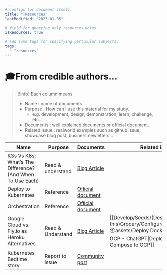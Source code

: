 ```yaml
---
# configs for document itself.
title: "🚚Resources"
lastModified: "2023-01-05"

# field for querying only resources notes.
isResources: true

# add some tags for specifying particular subjects.
tags:
  - "resources"
---
```

# 🎓From credible authors...
> [!info] Each column means
> - Name : name of documents
> - Purpose : How can I use this material for my study.
> 	- e.g. development, design, demonstration, learn, challenge, etc...
> - Documents : well explained documents or official document.
> - Related issue : realworld examples such as github issue, showcase blog post, business newletters...

| Name                                                      | Purpose           | Documents                                                                                                 | Related issues                                                                                                                    |
| --------------------------------------------------------- | ----------------- | --------------------------------------------------------------------------------------------------------- | --------------------------------------------------------------------------------------------------------------------------------- |
| K3s Vs K8s: What’s The Difference? (And When To Use Each) | Read & understand | [Blog Article](https://www.cloudzero.com/blog/k3s-vs-k8s)                                                 |                                                                                                                                   |
| Deploy to Kubernetes                                      | Reference         | [Official document](https://docs.docker.com/get-started/kube-deploy/)                                     |                                                                                                                                   |
| Orchestration                                             | Reference         | [Official document](https://docs.docker.com/get-started/orchestration/)                                   |                                                                                                                                   |
| Google Cloud vs. Fly.io as Heroku Alternatives            | Read & Understand | [Blog Article](https://towardsdatascience.com/google-cloud-vs-fly-io-as-heroku-alternatives-1f5a47716a58) | [[Develop/Seeds/(Destructure this)Grocery/Configurations/Kubernetes/📦assets/Deploy Docker Compose to GCP - ChatGPT\|Deploy Docker Compose to GCP]] |
| Kubernetes Bedtime story                                  | Report to issue   | [Community post](https://dev.to/aabhassao/kubernetes-bedtime-stories-393n)                                                                                                          |                                                                                                                                   |
